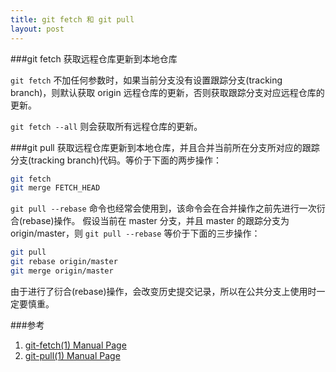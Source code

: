 ```yaml
---
title: git fetch 和 git pull
layout: post
---
```


###git fetch
获取远程仓库更新到本地仓库

`git fetch` 不加任何参数时，如果当前分支没有设置跟踪分支(tracking branch)，则默认获取 origin 远程仓库的更新，否则获取跟踪分支对应远程仓库的更新。

`git fetch --all` 则会获取所有远程仓库的更新。

###git pull
获取远程仓库更新到本地仓库，并且合并当前所在分支所对应的跟踪分支(tracking branch)代码。等价于下面的两步操作：

```bash
git fetch
git merge FETCH_HEAD
```

`git pull --rebase` 命令也经常会使用到，该命令会在合并操作之前先进行一次衍合(rebase)操作。
假设当前在 master 分支，并且 master 的跟踪分支为 origin/master，则 `git pull --rebase` 等价于下面的三步操作：

```bash
git pull
git rebase origin/master
git merge origin/master
```
  
由于进行了衍合(rebase)操作，会改变历史提交记录，所以在公共分支上使用时一定要慎重。

###参考
1. [git-fetch(1) Manual Page](http://git-scm.com/docs/git-fetch)
2. [git-pull(1) Manual Page](http://git-scm.com/docs/git-pull)

